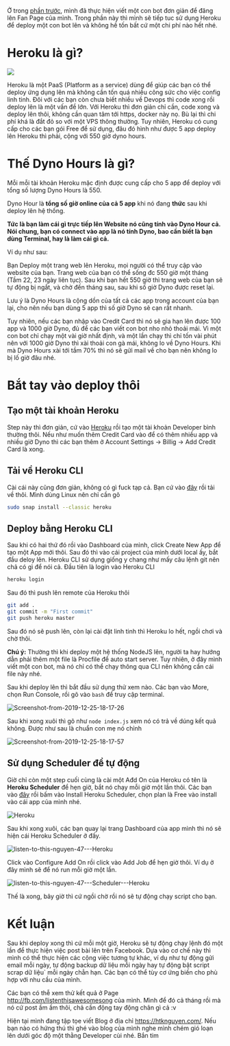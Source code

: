 Ở trong [phần trước](https://htknguyen.com/tu-dong-hoa-cong-viec-nham-chan-voi-heroku-phan-1/), mình đã thực hiện viết một con bot đơn giản để đăng lên Fan Page của mình. Trong phần này thì mình sẽ tiếp tuc sử dụng Heroku để deploy một con bot lên và không hề tốn bất cứ một chi phí nào hết nhé.


# Heroku là gì?
![](https://d1o2okarmduwny.cloudfront.net/wp-content/uploads/2015/08/Asset-6.png)

Heroku là một PaaS (Platform as a service) dùng để giúp các bạn có thể deploy ứng dụng lên mà không cần tốn quá nhiều công sức cho việc config linh tinh. Đôi với các bạn còn chưa biết nhiều về Devops thì code xong rồi deploy lên là một vấn đề lớn. Với Heroku thì đơn giản chỉ cần, code xong và deploy lên thôi, không cần quan tâm tới https, docker này nọ. Bù lại thì chi phí khá là đắt đỏ so với một VPS thông thường. 
Tuy nhiên, Heroku có cung cấp cho các bạn gói Free để sử dụng, đâu đó hình như được 5 app deploy lên Heroku thì phải, cộng với 550 giờ dyno hours.

# Thế Dyno Hours là gì?
Mỗi mỗi tài khoản Heroku mặc định được cung cấp cho 5 app để deploy với tổng số lượng Dyno Hours là 550.

Dyno Hour là **tổng số giờ online của cả 5 app** khi nó đang **thức** sau khi deploy lên hệ thống. 

**Tức là bạn làm cái gì trực tiếp lên Website nó cũng tính vào Dyno Hour cả. Nói chung, bạn có connect vào app là nó tính Dyno, bao cần biết là bạn dùng Terminal, hay là làm cái gì cả.**

Ví dụ như sau:

Bạn Deploy một trang web lên Heroku, mọi người có thể truy cập vào website của bạn. Trang web của bạn có thể sống đc 550 giờ một tháng (Tầm 22, 23 ngày liên tục). Sau khi bạn hết 550 giờ thì trang web của bạn sẽ tự động bị ngắt, và chờ đến tháng sau, sau khi số giờ Dyno được reset lại.

Lưu ý là Dyno Hours là cộng dồn của tất cả các app trong account của bạn lại, cho nên nếu bạn dùng 5 app thì số giờ Dyno sẽ cạn rất nhanh. 

Tuy nhiên, nếu các bạn nhập vào Credit Card thì nó sẽ gia hạn lên được 100 app và 1000 giờ Dyno, đủ để các bạn viết con bot nho nhỏ thoải mái. Vì một con bot chỉ chạy một vài giờ nhất định, và một lần chạy thì chỉ tốn vài phút nên với 1000 giờ Dyno thì xài thoải con gà mái, không lo về Dyno Hours. Khi mà Dyno Hours xài tới tầm 70% thì nó sẽ gửi mail về cho bạn nên không lo bị lố giờ đâu nhé.
# Bắt tay vào deploy thôi 
## Tạo một tài khoản Heroku
Step này thì đơn giản, cứ vào [Heroku](https://www.heroku.com/) rồi tạo một tài khoản Developer bình thường thôi. Nếu như muốn thêm Credit Card vào để có thêm nhiều app và nhiều giờ Dyno thì các bạn thêm ở Account Settings -> Billig -> Add Credit Card là xong.

## Tải về Heroku CLI
Cài cái này cũng đơn giản, không có gì fuck tạp cả. Bạn cứ vào [đây](https://devcenter.heroku.com/articles/heroku-cli) rồi tải về thôi. Mình dùng Linux nên chỉ cần gõ 
```bash
sudo snap install --classic heroku
```

## Deploy bằng Heroku CLI
Sau khi có hai thứ đó rồi vào Dashboard của mình, click Create New App để tạo một App mới thôi. Sau đó thì vào cái project của mình dưới local ấy, bắt đầu deloy lên. Heroku CLI sử dụng giống y chang như mấy câu lệnh git nên chả có gì để nói cả. Đầu tiên là login vào Heroku CLI

```bash
heroku login
```

Sau đó thì push lên remote của Heroku thôi

```bash
git add .
git commit -m "First commit"
git push heroku master
```

Sau đó nó sẽ push lên, còn lại cài đặt linh tinh thì Heroku lo hết, ngồi chơi và chờ thôi.

**Chú ý:** Thường thì khi deploy một hệ thống NodeJS lên, người ta hay hướng dẫn phải thêm một file là Procfile để auto start server. Tuy nhiên, ở đây mình viết một con bot, mà nó chỉ có thể chạy thông qua CLI nên không cần cái file này nhé.

Sau khi deploy lên thì bắt đầu sử dụng thử xem nào. Các bạn vào More, chọn Run Console, rồi gõ vào `bash` để truy cập terminal.

![Screenshot-from-2019-12-25-18-17-26](https://htknguyen.com/content/images/2019/12/Screenshot-from-2019-12-25-18-17-26.png)

Sau khi xong xuôi thì gõ như `node index.js` xem nó có trả về dúng kết quả không. Được như sau là chuẩn con mẹ nó chỉnh

![Screenshot-from-2019-12-25-18-17-57](https://htknguyen.com/content/images/2019/12/Screenshot-from-2019-12-25-18-17-57.png)


## Sử dụng Scheduler để tự động
Giờ chỉ còn một step cuối cùng là cài một Ađd On của Heroku có tên là **Heroku Scheduler** để hẹn giờ, bắt nó chạy mỗi giờ một lần thôi. 
Các bạn vào [đây](https://elements.heroku.com/addons/scheduler) rồi bấm vào Install Heroku Scheduler, chọn plan là Free vào install vào cái app của mình nhé. 

![Heroku](https://htknguyen.com/content/images/2019/12/Heroku.png)

Sau khi xong xuôi, các bạn quay lại trang Dashboard của app mình thì nó sẽ hiện cái Heroku Scheduler ở đấy.

![listen-to-this-nguyen-47---Heroku](https://htknguyen.com/content/images/2019/12/listen-to-this-nguyen-47---Heroku.png)

Click vào Configure Add On rồi click vào Add Job để hẹn giờ thôi. Ví dụ ở đây mình sẽ để nó run mỗi giờ một lần.

![listen-to-this-nguyen-47---Scheduler---Heroku](https://htknguyen.com/content/images/2019/12/listen-to-this-nguyen-47---Scheduler---Heroku.png)

Thế là xong, bây giờ thì cứ ngồi chờ rồi nó sẽ tự động chạy script cho bạn. 
# Kết luận

Sau khi deploy xong thì cứ mỗi một giờ, Heroku sẽ tự động chạy lệnh đó một lần để thực hiện việc post bài lên trên Facebook. Dựa vào cơ chế này thì mình có thể thực hiện các cộng việc tương tự khác, ví dụ như tự động gửi email mỗi ngày, tự động backup dữ liệu mỗi ngày hay tự động bật script scrap dữ liệu` mỗi ngày chẳn hạn. Các bạn có thể tùy cơ ứng biến cho phù hợp với nhu cầu của mình.

Các bạn có thễ xem thử kết quả ở Page http://fb.com/listenthisawesomesong của mình. Mình để đó cả tháng rồi mà nó cứ post ầm ầm thôi, chả cần động tay động chân gì cả :v

Hiện tại mình đang tập tọe viết Blog ở địa chỉ https://htknguyen.com/. Nếu bạn nào có hứng thú thì ghé vào blog của mình nghe mình chém gió loạn lên dưới góc độ một thằng Developer cùi nhé. Bắn tim